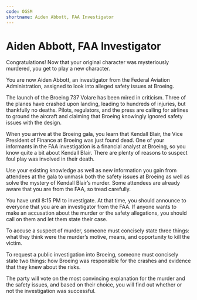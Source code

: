 ```yaml
---
code: OGSM
shortname: Aiden Abbott, FAA Investigator
---
```


# Aiden Abbott, FAA Investigator

Congratulations! Now that your original character was mysteriously murdered, you get to play a new character.

You are now Aiden Abbott, an investigator from the Federal Aviation Administration, assigned to look into alleged safety issues at Broeing.

The launch of the Broeing 737 Volare has been mired in criticism. Three of the planes have crashed upon landing, leading to hundreds of injuries, but thankfully no deaths. Pilots, regulators, and the press are calling for airlines to ground the aircraft and claiming that Broeing knowingly ignored safety issues with the design.

When you arrive at the Broeing gala, you learn that Kendall Blair, the Vice President of Finance at Broeing was just found dead. One of your informants in the FAA investigation is a financial analyst at Broeing, so you know quite a bit about Kendall Blair. There are plenty of reasons to suspect foul play was involved in their death.

Use your existing knowledge as well as new information you gain from attendees at the gala to unmask both the safety issues at Broeing as well as solve the mystery of Kendall Blair’s murder. Some attendees are already aware that you are from the FAA, so tread carefully.

You have until 8:15 PM to investigate. At that time, you should announce to everyone that you are an investigator from the FAA. If anyone wants to make an accusation about the murder or the safety allegations, you should call on them and let them state their case.

To accuse a suspect of murder, someone must concisely state three things: what they think were the murder’s motive, means, and opportunity to kill the victim.

To request a public investigation into Broeing, someone must concisely state two things: how Broeing was responsible for the crashes and evidence that they knew about the risks.

The party will vote on the most convincing explanation for the murder and the safety issues, and based on their choice, you will find out whether or not the investigation was successful.
